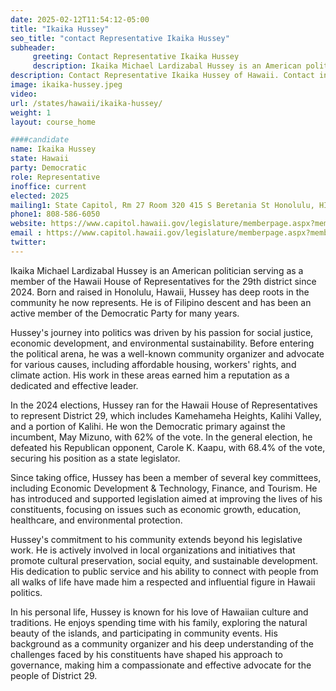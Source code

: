 ```yaml
---
date: 2025-02-12T11:54:12-05:00
title: "Ikaika Hussey"
seo_title: "contact Representative Ikaika Hussey"
subheader:
     greeting: Contact Representative Ikaika Hussey
     description: Ikaika Michael Lardizabal Hussey is an American politician serving as a member of the Hawaii House of Representatives for the 29th district since 2024.
description: Contact Representative Ikaika Hussey of Hawaii. Contact information for Ikaika Hussey includes email address, phone number, and mailing address.
image: ikaika-hussey.jpeg
video:
url: /states/hawaii/ikaika-hussey/
weight: 1
layout: course_home

####candidate
name: Ikaika Hussey
state: Hawaii
party: Democratic
role: Representative
inoffice: current
elected: 2025
mailing1: State Capitol, Rm 27 Room 320 415 S Beretania St Honolulu, HI 96813
phone1: 808-586-6050
website: https://www.capitol.hawaii.gov/legislature/memberpage.aspx?member=302&year=2024/
email : https://www.capitol.hawaii.gov/legislature/memberpage.aspx?member=302&year=2024/
twitter: 
---
```

Ikaika Michael Lardizabal Hussey is an American politician serving as a member of the Hawaii House of Representatives for the 29th district since 2024. Born and raised in Honolulu, Hawaii, Hussey has deep roots in the community he now represents. He is of Filipino descent and has been an active member of the Democratic Party for many years.

Hussey's journey into politics was driven by his passion for social justice, economic development, and environmental sustainability. Before entering the political arena, he was a well-known community organizer and advocate for various causes, including affordable housing, workers' rights, and climate action. His work in these areas earned him a reputation as a dedicated and effective leader.

In the 2024 elections, Hussey ran for the Hawaii House of Representatives to represent District 29, which includes Kamehameha Heights, Kalihi Valley, and a portion of Kalihi. He won the Democratic primary against the incumbent, May Mizuno, with 62% of the vote. In the general election, he defeated his Republican opponent, Carole K. Kaapu, with 68.4% of the vote, securing his position as a state legislator.

Since taking office, Hussey has been a member of several key committees, including Economic Development & Technology, Finance, and Tourism. He has introduced and supported legislation aimed at improving the lives of his constituents, focusing on issues such as economic growth, education, healthcare, and environmental protection.

Hussey's commitment to his community extends beyond his legislative work. He is actively involved in local organizations and initiatives that promote cultural preservation, social equity, and sustainable development. His dedication to public service and his ability to connect with people from all walks of life have made him a respected and influential figure in Hawaii politics.

In his personal life, Hussey is known for his love of Hawaiian culture and traditions. He enjoys spending time with his family, exploring the natural beauty of the islands, and participating in community events. His background as a community organizer and his deep understanding of the challenges faced by his constituents have shaped his approach to governance, making him a compassionate and effective advocate for the people of District 29.
